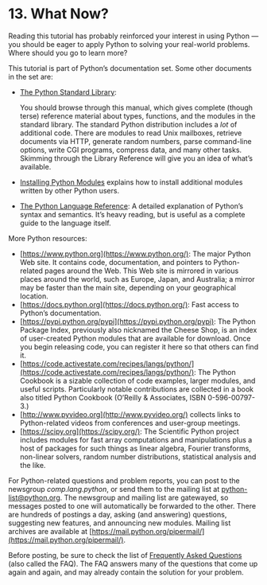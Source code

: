 # 13. What Now?

Reading this tutorial has probably reinforced your interest in using Python — you should be eager to apply Python to solving your real-world problems. Where should you go to learn more?

This tutorial is part of Python’s documentation set. Some other documents in the set are:

* [The Python Standard Library](https://docs.python.org/3/library/index.html#library-index):

  You should browse through this manual, which gives complete \(though terse\) reference material about types, functions, and the modules in the standard library. The standard Python distribution includes a _lot_ of additional code. There are modules to read Unix mailboxes, retrieve documents via HTTP, generate random numbers, parse command-line options, write CGI programs, compress data, and many other tasks. Skimming through the Library Reference will give you an idea of what’s available.

* [Installing Python Modules](https://docs.python.org/3/installing/index.html#installing-index) explains how to install additional modules written by other Python users.
* [The Python Language Reference](https://docs.python.org/3/reference/index.html#reference-index): A detailed explanation of Python’s syntax and semantics. It’s heavy reading, but is useful as a complete guide to the language itself.

More Python resources:

* [https://www.python.org](https://www.python.org/): The major Python Web site. It contains code, documentation, and pointers to Python-related pages around the Web. This Web site is mirrored in various places around the world, such as Europe, Japan, and Australia; a mirror may be faster than the main site, depending on your geographical location.
* [https://docs.python.org](https://docs.python.org/): Fast access to Python’s documentation.
* [https://pypi.python.org/pypi](https://pypi.python.org/pypi): The Python Package Index, previously also nicknamed the Cheese Shop, is an index of user-created Python modules that are available for download. Once you begin releasing code, you can register it here so that others can find it.
* [https://code.activestate.com/recipes/langs/python/](https://code.activestate.com/recipes/langs/python/): The Python Cookbook is a sizable collection of code examples, larger modules, and useful scripts. Particularly notable contributions are collected in a book also titled Python Cookbook \(O’Reilly & Associates, ISBN 0-596-00797-3.\)
* [http://www.pyvideo.org](http://www.pyvideo.org/) collects links to Python-related videos from conferences and user-group meetings.
* [https://scipy.org](https://scipy.org/): The Scientific Python project includes modules for fast array computations and manipulations plus a host of packages for such things as linear algebra, Fourier transforms, non-linear solvers, random number distributions, statistical analysis and the like.

For Python-related questions and problem reports, you can post to the newsgroup _comp.lang.python_, or send them to the mailing list at [python-list@python.org](mailto:python-list%40python.org). The newsgroup and mailing list are gatewayed, so messages posted to one will automatically be forwarded to the other. There are hundreds of postings a day, asking \(and answering\) questions, suggesting new features, and announcing new modules. Mailing list archives are available at [https://mail.python.org/pipermail/](https://mail.python.org/pipermail/).

Before posting, be sure to check the list of [Frequently Asked Questions](https://docs.python.org/3/faq/index.html#faq-index) \(also called the FAQ\). The FAQ answers many of the questions that come up again and again, and may already contain the solution for your problem.

